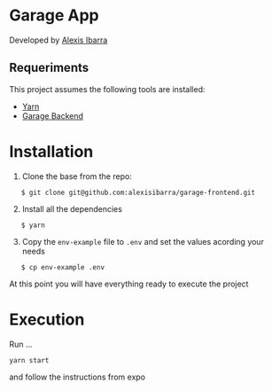 # Garage App

Developed by [Alexis Ibarra](https://github.com/alexisibarra)

## Requeriments

This project assumes the following tools are installed:

- [Yarn](https://yarnpkg.com/)
- [Garage Backend](https://github.com/alexisibarra/garage-backendend)

# Installation

1. Clone the base from the repo:

```
   $ git clone git@github.com:alexisibarra/garage-frontend.git
```

2. Install all the dependencies

```
   $ yarn
```

3. Copy the `env-example` file to `.env` and set the values acording your needs

```
   $ cp env-example .env
```

At this point you will have everything ready to execute the project

# Execution

Run ...

```
yarn start
```

and follow the instructions from expo
